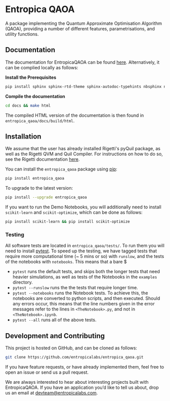 # Entropica QAOA

A package implementing the Quantum Approximate Optimisation Algorithm (QAOA), providing a number of different features, parametrisations, and utility functions. 


## Documentation

The documentation for EntropicaQAOA can be found [here](https://docs.entropicalabs.io/qaoa/). Alternatively, it can be complied locally as follows:

**Install the Prerequisites**
```bash
pip install sphinx sphinx-rtd-theme sphinx-autodoc-typehints nbsphinx nbconvert
```

**Compile the documentation**
```bash
cd docs && make html
```

The compiled HTML version of the documentation is then found in
`entropica_qaoa/docs/build/html`.


## Installation

We assume that the user has already installed Rigetti's pyQuil package, as well as the Rigetti QVM and Quil Compiler. For instructions on how to do so, see the Rigetti documentation [here](http://docs.rigetti.com/en/stable/start.html).

You can install the `entropica_qaoa` package using [pip](#https://pip.pypa.io/en/stable/quickstart/):

```bash
pip install entropica_qaoa
```
To upgrade to the latest version: 

```bash
pip install --upgrade entropica_qaoa
```

If you want to run the Demo Notebooks, you will additionally need to install `scikit-learn` and `scikit-optimize`, which can be done as follows:

```bash
pip install scikit-learn && pip install scikit-optimize
```

### Testing

All software tests are located in `entropica_qaoa/tests/`. To run them you will need to install [pytest](https://docs.pytest.org/en/latest/). To speed up the testing, we have tagged tests that require more computational time (~ 5 mins or so)  with `runslow`, and the tests of the notebooks with `notebooks`. This means that a bare $

 - `pytest` runs the default tests, and skips both the longer tests that need heavier simulations, as well as tests of the Notebooks in the `examples` directory.
 - `pytest --runslow` runs the the tests that require longer time.
 - `pytest --notebooks` runs the Notebook tests. To achieve this, the notebooks are
    converted to python scripts, and then executed. Should any errors occur, this means that the line numbers given in the error
    messages refer to the lines in `<TheNotebook>.py`, and not in
    `<TheNotebook>.ipynb`.
 - `pytest --all` runs all of the above tests. 

## Development and Contributing

This project is hosted on GitHub, and can be cloned as follows:

```bash
git clone https://github.com/entropicalabs/entropica_qaoa.git
```

If you have feature requests, or have already implemented them, feel free to open an issue or send us a pull request.

We are always interested to hear about interesting projects built with EntropicaQAOA. If you have an application you’d like to tell us about, drop us an email at devteam@entropicalabs.com.
